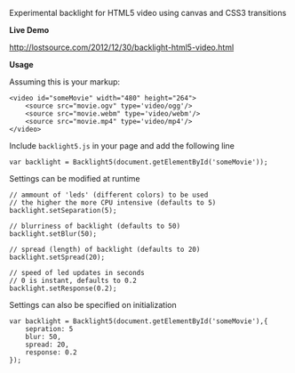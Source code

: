 Experimental backlight for HTML5 video using canvas and CSS3 transitions 

**Live Demo**

<http://lostsource.com/2012/12/30/backlight-html5-video.html>

**Usage**

Assuming this is your markup:

	<video id="someMovie" width="480" height="264">
		<source src="movie.ogv" type='video/ogg'/>
		<source src="movie.webm" type='video/webm'/>
		<source src="movie.mp4" type='video/mp4'/>
	</video>

Include `backlight5.js` in your page and add the following line

    var backlight = Backlight5(document.getElementById('someMovie'));

Settings can be modified at runtime

    // ammount of 'leds' (different colors) to be used
    // the higher the more CPU intensive (defaults to 5)
	backlight.setSeparation(5); 

	// blurriness of backlight (defaults to 50)
	backlight.setBlur(50);

	// spread (length) of backlight (defaults to 20)
	backlight.setSpread(20);

	// speed of led updates in seconds
	// 0 is instant, defaults to 0.2
	backlight.setResponse(0.2);

Settings can also be specified on initialization

    var backlight = Backlight5(document.getElementById('someMovie'),{
    	sepration: 5
    	blur: 50,
    	spread: 20,
    	response: 0.2
    });